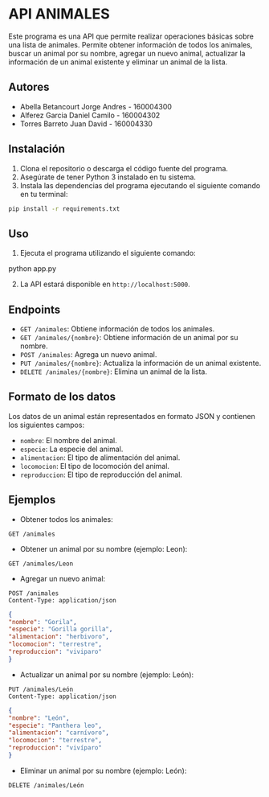 # API ANIMALES

Este programa es una API que permite realizar operaciones básicas sobre una lista de animales. Permite obtener información de todos los animales, buscar un animal por su nombre, agregar un nuevo animal, actualizar la información de un animal existente y eliminar un animal de la lista.

## Autores

- Abella Betancourt Jorge Andres - 160004300
- Alferez Garcia Daniel Camilo - 160004302
- Torres Barreto Juan David - 160004330

## Instalación

1. Clona el repositorio o descarga el código fuente del programa.
2. Asegúrate de tener Python 3 instalado en tu sistema.
3. Instala las dependencias del programa ejecutando el siguiente comando en tu terminal:

```bash
pip install -r requirements.txt
```

## Uso

1. Ejecuta el programa utilizando el siguiente comando:

python app.py

2. La API estará disponible en `http://localhost:5000`.

## Endpoints

- `GET /animales`: Obtiene información de todos los animales.
- `GET /animales/{nombre}`: Obtiene información de un animal por su nombre.
- `POST /animales`: Agrega un nuevo animal.
- `PUT /animales/{nombre}`: Actualiza la información de un animal existente.
- `DELETE /animales/{nombre}`: Elimina un animal de la lista.

## Formato de los datos

Los datos de un animal están representados en formato JSON y contienen los siguientes campos:

- `nombre`: El nombre del animal.
- `especie`: La especie del animal.
- `alimentacion`: El tipo de alimentación del animal.
- `locomocion`: El tipo de locomoción del animal.
- `reproduccion`: El tipo de reproducción del animal.

## Ejemplos

- Obtener todos los animales:

```http
GET /animales
```

- Obtener un animal por su nombre (ejemplo: Leon):

```http
GET /animales/Leon
```

- Agregar un nuevo animal:

```http
POST /animales
Content-Type: application/json
```

```json
{
"nombre": "Gorila",
"especie": "Gorilla gorilla",
"alimentacion": "herbivoro",
"locomocion": "terrestre",
"reproduccion": "viviparo"
}
```

- Actualizar un animal por su nombre (ejemplo: León):

```http
PUT /animales/León
Content-Type: application/json
```

```json
{
"nombre": "León",
"especie": "Panthera leo",
"alimentacion": "carnívoro",
"locomocion": "terrestre",
"reproduccion": "vivíparo"
}
```

- Eliminar un animal por su nombre (ejemplo: León):

```http
DELETE /animales/León
```
